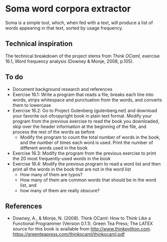# Soma word corpora extractor

Soma is a simple tool, which, when fed with a text, will produce a list of words appearing in that text,
sorted by usage frequency.

## Technical inspiration

The technical breakdown of the project stems from _Think OCaml_, exercise 16.1, Word frequency analysis (Downey & Monje, 2008, p.105).

## To do

- Document background research and references
- Exercise 16.1: Write a program that reads a file, breaks each line into words, strips whitespace and punctuation from the words, and converts them to lowercase
- Exercise 16.2: Go to Project Gutenberg (gutenberg.net) and download your favorite out-ofcopyright book in plain text format. Modify your program from the previous exercise to read the book you downloaded, skip over the header information at the beginning of the file, and process the rest of the words as before
  - Modify the program to count the total number of words in the book, and the number of times each word is used. Print the number of different words used in the book
- Exercise 16.3: Modify the program from the previous exercise to print the 20 most frequently-used words in the book
- Exercise 16.4: Modify the previous program to read a word list and then print all the words in the book that are not in the word list 
  - How many of them are typos? 
  - How many of them are common words that should be in the word list, and
  - how many of them are really obscure?

## References

- Downey, A., & Monje, N. (2008). Think OCaml: How to Think Like a Functional Programmer (Version 0.1.1). Green Tea Press; The LATEX source for this book is available from http://www.thinkpython.com. https://greenteapress.com/thinkocaml/thinkocaml.pdf
